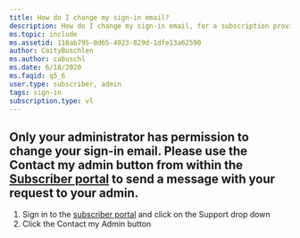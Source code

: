 ```yaml
---
title: How do I change my sign-in email?
description: How do I change my sign-in email, for a subscription provided by my company 
ms.topic: include
ms.assetid: 116ab795-0d65-4923-829d-1dfe13a62590
author: CaityBuschlen
ms.author: cabuschl
ms.date: 6/18/2020
ms.faqid: q5_6
user.type: subscriber, admin
tags: sign-in
subscription.type: vl
---
```


## Only your administrator has permission to change your sign-in email. Please use the Contact my admin button from within the [Subscriber portal](https://my.visualstudio.com/benefits) to send a message with your request to your admin. 
1. Sign in to the [subscriber portal](https://my.visualstudio.com/benefits) and click on the Support drop down
2. Click the Contact my Admin button
